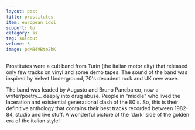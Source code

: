 ```yaml
---
layout: post
title: prostitutes
item: european idol
support: lp
category: ss
tag: soldout
volume: 3
image: pdMB4VBte2hK
---
```


Prostitutes were a cult band from Turin (the italian motor city) that released only few tracks on vinyl and some demo tapes. The sound of the band was inspired by Velvet Underground, 70's decadent rock and UK new wave.

The band was leaded by Augusto and Bruno Panebarco, now a writer/poetry... deeply into drug abuse. People in "middle" who lived the laceration and existential generational clash of the 80's. So, this is their definitive anthology that contains their best tracks recorded between 1982-84, studio and live stuff. A wonderful picture of the 'dark' side of the golden era of the italian style!